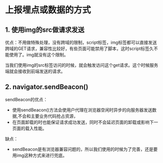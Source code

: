# 上报埋点或数据的方式

## 1. 使用img的src做请求发送
优点：不用做特殊处理，没有跨域的限制，script标签，img标签都可以直接发送跨域的GET请求，兼容性比较好，有些页面可能禁用了脚本，这时script标签久不能使用了。img就没有这个限制。

当我们使用img的src标签访问的时候，就会触发访问这个get请求。这个时候服务端就会接收到前端发送的请求。

## 2. navigator.sendBeacon()
sendBeacon的优点：

- 使用sendBeacon()方法会使用户代理在浏览器空闲时异步的向服务器发送数据,不会和主要业务代码抢占资源，
- 在页面卸载的时也能保证请求成功发送，同时不会延迟页面的卸载或影响下一页面的载入性能。

缺点：
- sendBeacon是有浏览器兼容问题的，所以我们使用的时候为了完善，还是要用img这种方式来进行兜底。